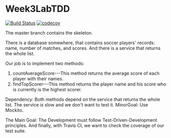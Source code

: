 # Week3LabTDD

[![Build Status](https://travis-ci.org/htruong1/Week3LabTDD.svg?branch=master)](https://travis-ci.org/htruong1/Week3LabTDD)
[![codecov](https://codecov.io/gh/htrong1/Week3LabTDD/branch/master/graph/badge.svg)](https://codecov.io/gh/htruong1/Week3LabTDD)

The master branch contains the skeleton. 

There is a database somewhere, that contains soccer players' records: name, number of matches, and scores. 
And there is a service that returns the whole list. 

Our job is to implement two methods:

1) countAverageScore---This method returns the average score of each player with their names. 
2) findTopScorer---This method returns the player name and his score who is currently is the highest scorer. 

Dependency: Both methods depend on the service that returns the whole list. The service is slow and we don't 
want to test it. 
MinorGoal: Use Mockito. 

The Main Goal: The Development must follow Test-Driven-Development principles. 
And finally, with Travis CI, we want to check the coverage of our test suite. 

